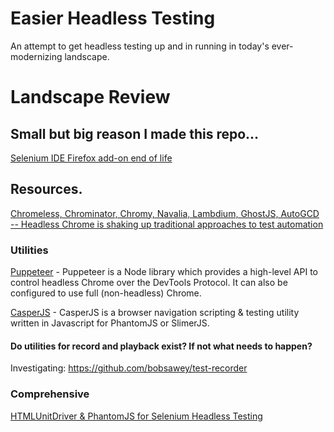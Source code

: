# Easier Headless Testing
An attempt to get headless testing up and in running in today's ever-modernizing landscape.

# Landscape Review
## Small but big reason I made this repo...
[Selenium IDE Firefox add-on end of life](https://www.ghacks.net/2017/08/21/selenium-ide-firefox-add-on-end-of-live/)

## Resources.
[Chromeless, Chrominator, Chromy, Navalia, Lambdium, GhostJS, AutoGCD -- Headless Chrome is shaking up traditional approaches to test automation](https://medium.com/@kensoh/chromeless-chrominator-chromy-navalia-lambdium-ghostjs-autogcd-ef34bcd26907)

### Utilities
[Puppeteer](https://github.com/GoogleChrome/puppeteer) - Puppeteer is a Node library which provides a high-level API to control headless Chrome over the DevTools Protocol. It can also be configured to use full (non-headless) Chrome.

[CasperJS](http://casperjs.org ) - CasperJS is a browser navigation scripting & testing utility written in Javascript for PhantomJS or SlimerJS.

#### Do utilities for record and playback exist? If not what needs to happen?
Investigating: https://github.com/bobsawey/test-recorder

### Comprehensive
[HTMLUnitDriver & PhantomJS for Selenium Headless Testing](https://www.guru99.com/selenium-with-htmlunit-driver-phantomjs.html)
